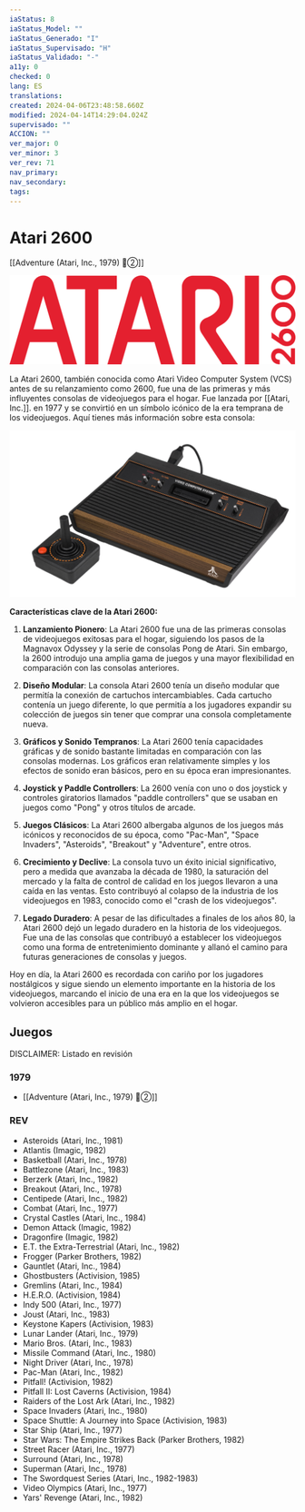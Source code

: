 ```yaml
---
iaStatus: 8
iaStatus_Model: ""
iaStatus_Generado: "I"
iaStatus_Supervisado: "H"
iaStatus_Validado: "-"
a11y: 0
checked: 0
lang: ES
translations: 
created: 2024-04-06T23:48:58.660Z
modified: 2024-04-14T14:29:04.024Z
supervisado: ""
ACCION: ""
ver_major: 0
ver_minor: 3
ver_rev: 71
nav_primary: 
nav_secondary: 
tags:
---
```

# Atari 2600

[[Adventure (Atari, Inc., 1979) 🔴②]]

![Logo Atari 2600 - Image from Wikipedia](PublicBrain/_resources/Atari%202600/fce189396d6ff3b6222811e7e0369047_MD5.svg)


La Atari 2600, también conocida como Atari Video Computer System (VCS) antes de su relanzamiento como 2600, fue una de las primeras y más influyentes consolas de videojuegos para el hogar. Fue lanzada por [[Atari, Inc.]]. en 1977 y se convirtió en un símbolo icónico de la era temprana de los videojuegos. Aquí tienes más información sobre esta consola:

![Atari 2600 - Image from Wikipedia](PublicBrain/_resources/Atari%202600/4165e626c153fbc55a535412940eb6bb_MD5.jpg)

**Características clave de la Atari 2600:**

1. **Lanzamiento Pionero**: La Atari 2600 fue una de las primeras consolas de videojuegos exitosas para el hogar, siguiendo los pasos de la Magnavox Odyssey y la serie de consolas Pong de Atari. Sin embargo, la 2600 introdujo una amplia gama de juegos y una mayor flexibilidad en comparación con las consolas anteriores.
    
2. **Diseño Modular**: La consola Atari 2600 tenía un diseño modular que permitía la conexión de cartuchos intercambiables. Cada cartucho contenía un juego diferente, lo que permitía a los jugadores expandir su colección de juegos sin tener que comprar una consola completamente nueva.
    
3. **Gráficos y Sonido Tempranos**: La Atari 2600 tenía capacidades gráficas y de sonido bastante limitadas en comparación con las consolas modernas. Los gráficos eran relativamente simples y los efectos de sonido eran básicos, pero en su época eran impresionantes.
    
4. **Joystick y Paddle Controllers**: La 2600 venía con uno o dos joystick y controles giratorios llamados "paddle controllers" que se usaban en juegos como "Pong" y otros títulos de arcade.
    
5. **Juegos Clásicos**: La Atari 2600 albergaba algunos de los juegos más icónicos y reconocidos de su época, como "Pac-Man", "Space Invaders", "Asteroids", "Breakout" y "Adventure", entre otros.
    
6. **Crecimiento y Declive**: La consola tuvo un éxito inicial significativo, pero a medida que avanzaba la década de 1980, la saturación del mercado y la falta de control de calidad en los juegos llevaron a una caída en las ventas. Esto contribuyó al colapso de la industria de los videojuegos en 1983, conocido como el "crash de los videojuegos".
    
7. **Legado Duradero**: A pesar de las dificultades a finales de los años 80, la Atari 2600 dejó un legado duradero en la historia de los videojuegos. Fue una de las consolas que contribuyó a establecer los videojuegos como una forma de entretenimiento dominante y allanó el camino para futuras generaciones de consolas y juegos.
    

Hoy en día, la Atari 2600 es recordada con cariño por los jugadores nostálgicos y sigue siendo un elemento importante en la historia de los videojuegos, marcando el inicio de una era en la que los videojuegos se volvieron accesibles para un público más amplio en el hogar.

## Juegos

DISCLAIMER: Listado en revisión



### 1979

- [[Adventure (Atari, Inc., 1979) 🔴②]]

### REV

- Asteroids (Atari, Inc., 1981)
- Atlantis (Imagic, 1982)
- Basketball (Atari, Inc., 1978)
- Battlezone (Atari, Inc., 1983)
- Berzerk (Atari, Inc., 1982)
- Breakout (Atari, Inc., 1978)
- Centipede (Atari, Inc., 1982)
- Combat (Atari, Inc., 1977)
- Crystal Castles (Atari, Inc., 1984)
- Demon Attack (Imagic, 1982)
- Dragonfire (Imagic, 1982)
- E.T. the Extra-Terrestrial (Atari, Inc., 1982)
- Frogger (Parker Brothers, 1982)
- Gauntlet (Atari, Inc., 1984)
- Ghostbusters (Activision, 1985)
- Gremlins (Atari, Inc., 1984)
- H.E.R.O. (Activision, 1984)
- Indy 500 (Atari, Inc., 1977)
- Joust (Atari, Inc., 1983)
- Keystone Kapers (Activision, 1983)
- Lunar Lander (Atari, Inc., 1979)
- Mario Bros. (Atari, Inc., 1983)
- Missile Command (Atari, Inc., 1980)
- Night Driver (Atari, Inc., 1978)
- Pac-Man (Atari, Inc., 1982)
- Pitfall! (Activision, 1982)
- Pitfall II: Lost Caverns (Activision, 1984)
- Raiders of the Lost Ark (Atari, Inc., 1982)
- Space Invaders (Atari, Inc., 1980)
- Space Shuttle: A Journey into Space (Activision, 1983)
- Star Ship (Atari, Inc., 1977)
- Star Wars: The Empire Strikes Back (Parker Brothers, 1982)
- Street Racer (Atari, Inc., 1977)
- Surround (Atari, Inc., 1978)
- Superman (Atari, Inc., 1978)
- The Swordquest Series (Atari, Inc., 1982-1983)
- Video Olympics (Atari, Inc., 1977)
- Yars' Revenge (Atari, Inc., 1982)